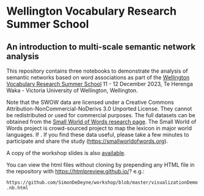 

# Wellington Vocabulary Research Summer School


## An introduction to multi-scale semantic network analysis

This repository contains three notebooks to demonstrate the analysis of semantic networks based on word associations as part of the [Wellington Vocabulary Research Summer School](https://vocabatvic.weebly.com/summer-school.html) 11 - 12 December 2023, Te Herenga Waka - Victoria University of Wellington,  Wellington.

Note that the SWOW data are licensed under a Creative Commons Attribution-NonCommercial-NoDerivs 3.0 Unported License. They cannot be redistributed or used for commercial purposes. The full datasets can be obtained from the [Small World of Words research page](https://smallworldofwords.org/en/project/research).
The Small World of Words project is crowd-sourced project to map the lexicon in major world languages. If . If you find these data useful, please take a few minutes to participate and share the study (https://smallworldofwords.org).



A copy of the workshop slides is also [available](./presentation/MultiscaleSemanticNetworksDeDeyne2023.pdf).

You can view the html files without cloning by prepending any HTML file in the repository with https://htmlpreview.github.io/? e.g.:

`https://github.com/SimonDeDeyne/workshop/blob/master/visualizationDemo.nb.html`